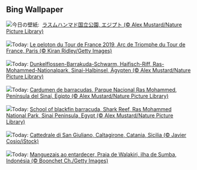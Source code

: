 ## Bing Wallpaper
![](https://www.bing.com/th?id=OHR.BlackfinBarracuda_JA-JP9849559763_UHD.jpg&w=1000)今日の壁紙: &nbsp;[ラスムハンマド国立公園, エジプト (© Alex Mustard/Nature Picture Library)](https://www.bing.com/th?id=OHR.BlackfinBarracuda_JA-JP9849559763_UHD.jpg)
<br><br/>
![](https://www.bing.com/th?id=OHR.TourFrance_FR-FR5942543577_UHD.jpg&w=1000)Today: [Le peloton du Tour de France 2019, Arc de Triomphe du Tour de France, Paris (© Kiran Ridley/Getty Images)](https://www.bing.com/th?id=OHR.TourFrance_FR-FR5942543577_UHD.jpg)
<br><br/>
![](https://www.bing.com/th?id=OHR.BlackfinBarracuda_DE-DE5710611584_UHD.jpg&w=1000)Today: [Dunkelflossen-Barrakuda-Schwarm, Haifisch-Riff, Ras-Mohammed-Nationalpark, Sinai-Halbinsel, Ägypten (© Alex Mustard/Nature Picture Library)](https://www.bing.com/th?id=OHR.BlackfinBarracuda_DE-DE5710611584_UHD.jpg)
<br><br/>
![](https://www.bing.com/th?id=OHR.BlackfinBarracuda_ES-ES3397140891_UHD.jpg&w=1000)Today: [Cardumen de barracudas, Parque Nacional Ras Mohammed, Península del Sinaí, Egipto (© Alex Mustard/Nature Picture Library)](https://www.bing.com/th?id=OHR.BlackfinBarracuda_ES-ES3397140891_UHD.jpg)
<br><br/>
![](https://www.bing.com/th?id=OHR.BlackfinBarracuda_EN-GB9543158920_UHD.jpg&w=1000)Today: [School of blackfin barracuda, Shark Reef, Ras Mohammed National Park, Sinai Peninsula, Egypt (© Alex Mustard/Nature Picture Library)](https://www.bing.com/th?id=OHR.BlackfinBarracuda_EN-GB9543158920_UHD.jpg)
<br><br/>
![](https://www.bing.com/th?id=OHR.CaltagironeSicilia_IT-IT1493069823_UHD.jpg&w=1000)Today: [Cattedrale di San Giuliano, Caltagirone, Catania, Sicilia (© Javier Cosio/iStock)](https://www.bing.com/th?id=OHR.CaltagironeSicilia_IT-IT1493069823_UHD.jpg)
<br><br/>
![](https://www.bing.com/th?id=OHR.MangroveTwilight_PT-BR1374948765_UHD.jpg&w=1000)Today: [Manguezais ao entardecer, Praia de Walakiri, ilha de Sumba, Indonésia (© Boonchet Ch./Getty Images)](https://www.bing.com/th?id=OHR.MangroveTwilight_PT-BR1374948765_UHD.jpg)
<br><br/>
